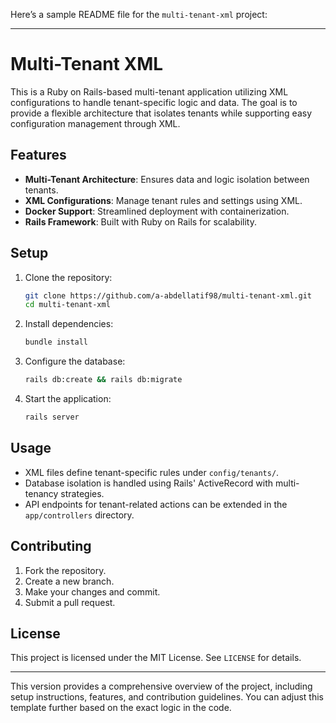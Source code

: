 Here’s a sample README file for the `multi-tenant-xml` project:

---

# Multi-Tenant XML

This is a Ruby on Rails-based multi-tenant application utilizing XML configurations to handle tenant-specific logic and data. The goal is to provide a flexible architecture that isolates tenants while supporting easy configuration management through XML.

## Features

- **Multi-Tenant Architecture**: Ensures data and logic isolation between tenants.
- **XML Configurations**: Manage tenant rules and settings using XML.
- **Docker Support**: Streamlined deployment with containerization.
- **Rails Framework**: Built with Ruby on Rails for scalability.

## Setup

1. Clone the repository:
   ```bash
   git clone https://github.com/a-abdellatif98/multi-tenant-xml.git
   cd multi-tenant-xml
   ```

2. Install dependencies:
   ```bash
   bundle install
   ```

3. Configure the database:
   ```bash
   rails db:create && rails db:migrate
   ```

4. Start the application:
   ```bash
   rails server
   ```


## Usage

- XML files define tenant-specific rules under `config/tenants/`.
- Database isolation is handled using Rails' ActiveRecord with multi-tenancy strategies.
- API endpoints for tenant-related actions can be extended in the `app/controllers` directory.

## Contributing

1. Fork the repository.
2. Create a new branch.
3. Make your changes and commit.
4. Submit a pull request.  

## License

This project is licensed under the MIT License. See `LICENSE` for details.

---

This version provides a comprehensive overview of the project, including setup instructions, features, and contribution guidelines. You can adjust this template further based on the exact logic in the code.